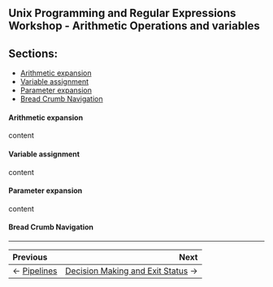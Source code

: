 ## Unix Programming and Regular Expressions Workshop - Arithmetic Operations and variables

## Sections:

* [Arithmetic expansion](#arithmetic-expansion)
* [Variable assignment](#variable-assignment)
* [Parameter expansion](#parameter-expansion)
* [Bread Crumb Navigation](#bread-crumb-navigation)

#### Arithmetic expansion

content

#### Variable assignment

content

#### Parameter expansion

content

#### Bread Crumb Navigation
_________________________

Previous | Next
:------- | ---:
← [Pipelines](./pipelines.md) | [Decision Making and Exit Status](./decision-making-and-exit-status.md) →
